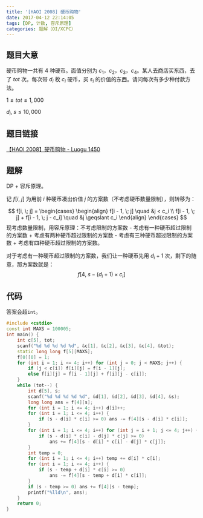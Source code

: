 ```yaml
---
title: '[HAOI 2008] 硬币购物'
date: 2017-04-12 22:14:05
tags: [DP, 计数, 容斥原理]
categories: 题解（OI/XCPC）
---
```


## 题目大意

硬币购物一共有 $4$ 种硬币。面值分别为 $c_1$，$c_2$，$c_3$，$c_4$。某人去商店买东西，去了 $tot$ 次。每次带 $d_i$ 枚 $c_i$ 硬币，买 $s_i$ 的价值的东西。请问每次有多少种付款方法。

$1 \leqslant tot \leqslant 1,000$

$d_i, \; s \leqslant 10,000$

## 题目链接

[【HAOI 2008】硬币购物 - Luogu 1450](https://www.luogu.com.cn/problem/P1450)

<!-- more -->

## 题解

DP + 容斥原理。

记 $f[i, \; j]$ 为用前 $i$ 种硬币凑出价值 $j$ 的方案数（不考虑硬币数量限制），则转移为：

$$
f[i, \; j] = 
\begin{cases}
\begin{align}
f[i - 1, \; j] \quad &j < c_i \\
f[i - 1, \; j] + f[i - 1, \; j - c_i] \quad &j \geqslant c_i
\end{align}
\end{cases}
$$
现考虑数量限制，用容斥原理：不考虑限制的方案数 - 考虑有一种硬币超过限制的方案数 + 考虑有两种硬币超过限制的方案数 - 考虑有三种硬币超过限制的方案数 + 考虑有四种硬币超过限制的方案数。

对于考虑有一种硬币超过限制的方案数，我们让一种硬币先用 $d_i + 1$ 次，剩下的随意，那方案数就是：
$$
f[4, \; s - (d_i + 1) \times c_i]
$$

## 代码

答案会超`int`。

```c++
#include <cstdio>
const int MAXS = 100005;
int main() {
    int c[5], tot;
    scanf("%d %d %d %d %d", &c[1], &c[2], &c[3], &c[4], &tot);
    static long long f[5][MAXS];
    f[0][0] = 1;
    for (int i = 1; i <= 4; i++) for (int j = 0; j < MAXS; j++) {
        if (j < c[i]) f[i][j] = f[i - 1][j];
        else f[i][j] = f[i - 1][j] + f[i][j - c[i]];
    }
    while (tot--) {
        int d[5], s;
        scanf("%d %d %d %d %d", &d[1], &d[2], &d[3], &d[4], &s);
        long long ans = f[4][s];
        for (int i = 1; i <= 4; i++) d[i]++;
        for (int i = 1; i <= 4; i++) {
            if (s - d[i] * c[i] >= 0) ans -= f[4][s - d[i] * c[i]];
        }
        for (int i = 1; i <= 4; i++) for (int j = i + 1; j <= 4; j++) {
            if (s - d[i] * c[i] - d[j] * c[j] >= 0)
                ans += f[4][s - d[i] * c[i] - d[j] * c[j]];
        }
        int temp = 0;
        for (int i = 1; i <= 4; i++) temp += d[i] * c[i];
        for (int i = 1; i <= 4; i++) {
            if (s - temp + d[i] * c[i] >= 0)
                ans -= f[4][s - temp + d[i] * c[i]];
        }
        if (s - temp >= 0) ans += f[4][s - temp];
        printf("%lld\n", ans);
    }
    return 0;
}
```